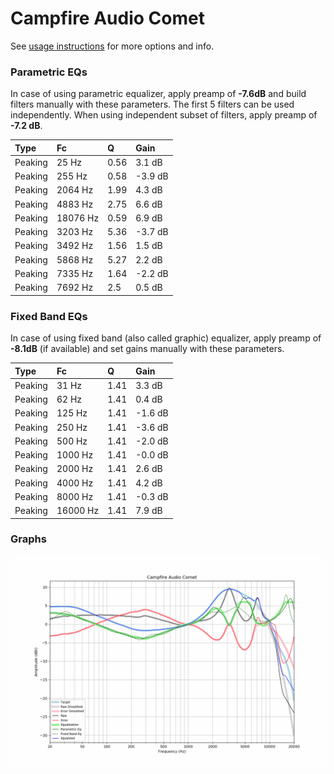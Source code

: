 # Campfire Audio Comet
See [usage instructions](https://github.com/jaakkopasanen/AutoEq#usage) for more options and info.

### Parametric EQs
In case of using parametric equalizer, apply preamp of **-7.6dB** and build filters manually
with these parameters. The first 5 filters can be used independently.
When using independent subset of filters, apply preamp of **-7.2 dB**.

| Type    | Fc       |    Q | Gain    |
|:--------|:---------|:-----|:--------|
| Peaking | 25 Hz    | 0.56 | 3.1 dB  |
| Peaking | 255 Hz   | 0.58 | -3.9 dB |
| Peaking | 2064 Hz  | 1.99 | 4.3 dB  |
| Peaking | 4883 Hz  | 2.75 | 6.6 dB  |
| Peaking | 18076 Hz | 0.59 | 6.9 dB  |
| Peaking | 3203 Hz  | 5.36 | -3.7 dB |
| Peaking | 3492 Hz  | 1.56 | 1.5 dB  |
| Peaking | 5868 Hz  | 5.27 | 2.2 dB  |
| Peaking | 7335 Hz  | 1.64 | -2.2 dB |
| Peaking | 7692 Hz  | 2.5  | 0.5 dB  |

### Fixed Band EQs
In case of using fixed band (also called graphic) equalizer, apply preamp of **-8.1dB**
(if available) and set gains manually with these parameters.

| Type    | Fc       |    Q | Gain    |
|:--------|:---------|:-----|:--------|
| Peaking | 31 Hz    | 1.41 | 3.3 dB  |
| Peaking | 62 Hz    | 1.41 | 0.4 dB  |
| Peaking | 125 Hz   | 1.41 | -1.6 dB |
| Peaking | 250 Hz   | 1.41 | -3.6 dB |
| Peaking | 500 Hz   | 1.41 | -2.0 dB |
| Peaking | 1000 Hz  | 1.41 | -0.0 dB |
| Peaking | 2000 Hz  | 1.41 | 2.6 dB  |
| Peaking | 4000 Hz  | 1.41 | 4.2 dB  |
| Peaking | 8000 Hz  | 1.41 | -0.3 dB |
| Peaking | 16000 Hz | 1.41 | 7.9 dB  |

### Graphs
![](./Campfire%20Audio%20Comet.png)